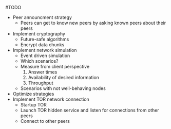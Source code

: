#TODO
* Peer announcment strategy
	* Peers can get to know new peers by asking known peers about their peers
* Implement cryptography
	* Future-safe algorithms
	* Encrypt data chunks
* Implement network simulation
	* Event driven simulation
	* Which scenarios?
	* Measure from client perspective
		1. Answer times
		2. Availability of desired information
		3. Throughput
	* Scenarios with not well-behaving nodes
* Optimize strategies
* Implement TOR network connection
	* Startup TOR
	* Launch TOR hidden service and listen for connections from other peers
	* Connect to other peers